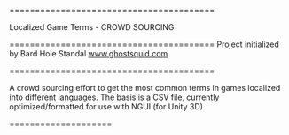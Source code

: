 ========================================

Localized Game Terms - CROWD SOURCING

========================================
Project initialized by Bard Hole Standal
www.ghostsquid.com

========================================

A crowd sourcing effort to get the most common terms in games localized into different languages. 
The basis is a CSV file, currently optimized/formatted for use with NGUI (for Unity 3D).




====================
